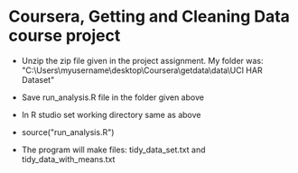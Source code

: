 Coursera, Getting and Cleaning Data course project
=========================



* Unzip the zip file given in the project assignment. My folder was: "C:\Users\myusername\desktop\Coursera\getdata\data\UCI HAR Dataset"

* Save run_analysis.R file in the folder given above

* In R studio set working directory same as above

* source("run_analysis.R")

* The program will make files: tidy_data_set.txt and tidy_data_with_means.txt
